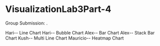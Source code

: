 # VisualizationLab3Part-4



Group Submission: .

Hari-- Line Chart
Hari-- Bubble Chart
Alex-- Bar Chart
Alex-- Stack Bar Chart
Kush-- Multi Line Chart
Mauricio-- Heatmap Chart
